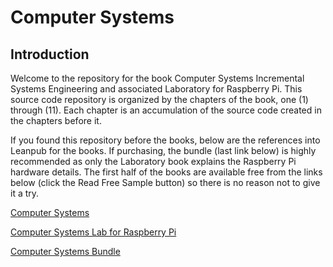 # Computer Systems

## Introduction

Welcome to the repository for the book Computer Systems Incremental Systems Engineering and associated Laboratory for Raspberry Pi. This source code repository is organized by the chapters of the book, one (1) through (11). Each chapter is an accumulation of the source code created in the chapters before it.

If you found this repository before the books, below are the references into Leanpub for the books. If purchasing, the bundle (last link below) is highly recommended as only the Laboratory book explains the Raspberry Pi hardware details. The first half of the books are available free from the links below (click the Read Free Sample button) so there is no reason not to give it a try.

[Computer Systems](https://leadpub.com/computersystems)

[Computer Systems Lab for Raspberry Pi](https://leadpub.com/computersystems_lab_rpi)

[Computer Systems Bundle](https://leadpub.com/b/computersystemscomplete)
